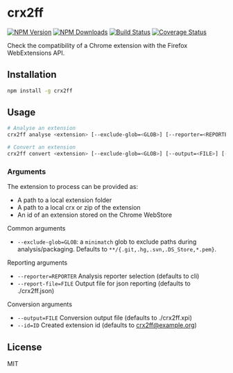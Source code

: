 # crx2ff

[![NPM Version](https://img.shields.io/npm/v/crx2ff.svg)](https://www.npmjs.com/package/crx2ff)
[![NPM Downloads](https://img.shields.io/npm/dm/crx2ff.svg)](http://npm-stat.com/charts.html?package=crx2ff&author=&from=&to=)
[![Build Status](https://travis-ci.org/abarreir/crx2ff.svg)](https://travis-ci.org/abarreir/crx2ff)
[![Coverage Status](https://coveralls.io/repos/abarreir/crx2ff/badge.svg?branch=master&service=github)](https://coveralls.io/github/abarreir/crx2ff?branch=master)

Check the compatibility of a Chrome extension with the Firefox WebExtensions API.

## Installation

```sh
npm install -g crx2ff
```

## Usage

```sh
# Analyse an extension
crx2ff analyse <extension> [--exclude-glob=<GLOB>] [--reporter=<REPORTER>] [--report-file=<FILE>]

# Convert an extension
crx2ff convert <extension> [--exclude-glob=<GLOB>] [--output=<FILE>] [--id=<ID>]
```

### Arguments

The extension to process can be provided as:
* A path to a local extension folder
* A path to a local crx or zip of the extension
* An id of an extension stored on the Chrome WebStore

Common arguments
* `--exclude-glob=GLOB`: a `minimatch` glob to exclude paths during analysis/packaging. Defaults to `**/{.git,.hg,.svn,.DS_Store,*.pem}`.

Reporting arguments
* `--reporter=REPORTER` Analysis reporter selection (defaults to cli)
* `--report-file=FILE` Output file for json reporting (defaults to ./crx2ff.json)

Conversion arguments
* `--output=FILE` Conversion output file (defaults to ./crx2ff.xpi)
* `--id=ID` Created extension id (defaults to crx2ff@example.org)

## License

MIT

